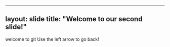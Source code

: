 
---
layout: slide
title: "Welcome to our second slide!"
---
welcome to git
Use the left arrow to go back!
